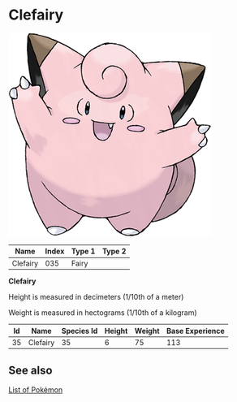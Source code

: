# Clefairy


![Clefairy](images/035.png)

| **Name** | **Index** | **Type 1** | **Type 2** |
|----|----|----|----|
| Clefairy | 035 | Fairy  |  |

**Clefairy** 


Height is measured in decimeters (1/10th of a meter)

Weight is measured in hectograms (1/10th of a kilogram)

| **Id** | **Name** | **Species Id** | **Height** | **Weight** | **Base Experience** |
|--------|----------|----------------|------------|------------|---------------------|
| 35 | Clefairy | 35 | 6 | 75 | 113 |


## See also

[List of Pokémon](../pokemon.md)
